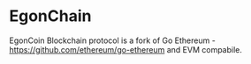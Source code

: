 # EgonChain
EgonCoin Blockchain protocol is a fork of Go Ethereum - https://github.com/ethereum/go-ethereum and EVM compabile.
